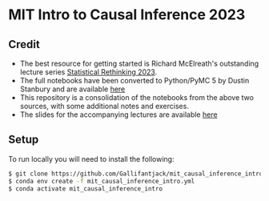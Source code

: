 # MIT Intro to Causal Inference 2023

## Credit

- The best resource for getting started is Richard McElreath's outstanding lecture series [Statistical Rethinking 2023](https://www.youtube.com/playlist?list=PLDcUM9US4XdPz-KxHM4XHt7uUVGWWVSus).
- The full notebooks have been converted to Python/PyMC 5 by Dustin Stanbury and are available [here](https://github.com/dustinstansbury/statistical-rethinking-2023.git)
- This repository is a consolidation of the notebooks from the above two sources, with some additional notes and exercises.
- The slides for the accompanying lectures are available [here](https://docs.google.com/presentation/d/1MHiFRP7CpvTygIHxfQ_qA4oIt98_8g6kQjJSC6lu1Y8/edit?usp=sharing)

## Setup

To run locally you will need to install the following:

```bash
$ git clone https://github.com/Gallifantjack/mit_causal_inference_intro.git
$ conda env create -f mit_causal_inference_intro.yml
$ conda activate mit_causal_inference_intro
```
